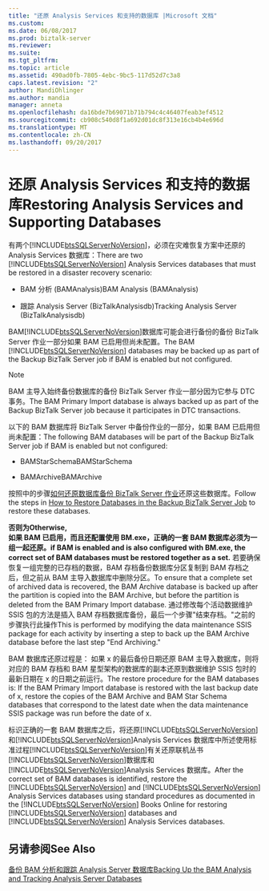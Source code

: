 ```yaml
---
title: "还原 Analysis Services 和支持的数据库 |Microsoft 文档"
ms.custom: 
ms.date: 06/08/2017
ms.prod: biztalk-server
ms.reviewer: 
ms.suite: 
ms.tgt_pltfrm: 
ms.topic: article
ms.assetid: 490ad0fb-7805-4ebc-9bc5-117d52d7c3a8
caps.latest.revision: "2"
author: MandiOhlinger
ms.author: mandia
manager: anneta
ms.openlocfilehash: da16bde7b69071b71b794c4c46407feab3ef4512
ms.sourcegitcommit: cb908c540d8f1a692d01dc8f313e16cb4b4e696d
ms.translationtype: MT
ms.contentlocale: zh-CN
ms.lasthandoff: 09/20/2017
---
```

# <a name="restoring-analysis-services-and-supporting-databases"></a><span data-ttu-id="7b38a-102">还原 Analysis Services 和支持的数据库</span><span class="sxs-lookup"><span data-stu-id="7b38a-102">Restoring Analysis Services and Supporting Databases</span></span>
<span data-ttu-id="7b38a-103">有两个[!INCLUDE[btsSQLServerNoVersion](../includes/btssqlservernoversion-md.md)]，必须在灾难恢复方案中还原的 Analysis Services 数据库：</span><span class="sxs-lookup"><span data-stu-id="7b38a-103">There are two [!INCLUDE[btsSQLServerNoVersion](../includes/btssqlservernoversion-md.md)] Analysis Services databases that must be restored in a disaster recovery scenario:</span></span>  
  
-   <span data-ttu-id="7b38a-104">BAM 分析 (BAMAnalysis)</span><span class="sxs-lookup"><span data-stu-id="7b38a-104">BAM Analysis (BAMAnalysis)</span></span>  
  
-   <span data-ttu-id="7b38a-105">跟踪 Analysis Server (BizTalkAnalysisdb)</span><span class="sxs-lookup"><span data-stu-id="7b38a-105">Tracking Analysis Server (BizTalkAnalysisdb)</span></span>  
  
 <span data-ttu-id="7b38a-106">BAM[!INCLUDE[btsSQLServerNoVersion](../includes/btssqlservernoversion-md.md)]数据库可能会进行备份的备份 BizTalk Server 作业一部分如果 BAM 已启用但尚未配置。</span><span class="sxs-lookup"><span data-stu-id="7b38a-106">The BAM [!INCLUDE[btsSQLServerNoVersion](../includes/btssqlservernoversion-md.md)] databases may be backed up as part of the Backup BizTalk Server job if BAM is enabled but not configured.</span></span>  
  
> [!NOTE]  
>  <span data-ttu-id="7b38a-107">BAM 主导入始终备份数据库的备份 BizTalk Server 作业一部分因为它参与 DTC 事务。</span><span class="sxs-lookup"><span data-stu-id="7b38a-107">The BAM Primary Import database is always backed up as part of the Backup BizTalk Server job because it participates in DTC transactions.</span></span>  
  
 <span data-ttu-id="7b38a-108">以下的 BAM 数据库将 BizTalk Server 中备份作业的一部分，如果 BAM 已启用但尚未配置：</span><span class="sxs-lookup"><span data-stu-id="7b38a-108">The following BAM databases will be part of the Backup BizTalk Server job if BAM is enabled but not configured:</span></span>  
  
-   <span data-ttu-id="7b38a-109">BAMStarSchema</span><span class="sxs-lookup"><span data-stu-id="7b38a-109">BAMStarSchema</span></span>  
  
-   <span data-ttu-id="7b38a-110">BAMArchive</span><span class="sxs-lookup"><span data-stu-id="7b38a-110">BAMArchive</span></span>  
  
 <span data-ttu-id="7b38a-111">按照中的步骤[如何还原数据库备份 BizTalk Server 作业](../technical-guides/how-to-restore-databases-in-the-backup-biztalk-server-job.md)还原这些数据库。</span><span class="sxs-lookup"><span data-stu-id="7b38a-111">Follow the steps in [How to Restore Databases in the Backup BizTalk Server Job](../technical-guides/how-to-restore-databases-in-the-backup-biztalk-server-job.md) to restore these databases.</span></span>  
  
 <span data-ttu-id="7b38a-112">**否则为**</span><span class="sxs-lookup"><span data-stu-id="7b38a-112">**Otherwise,**</span></span>  
 <span data-ttu-id="7b38a-113">**如果 BAM 已启用，而且还配置使用 BM.exe，正确的一套 BAM 数据库必须为一组一起还原。**</span><span class="sxs-lookup"><span data-stu-id="7b38a-113">**if BAM is enabled and is also configured with BM.exe, the correct set of BAM databases must be restored together as a set.**</span></span> <span data-ttu-id="7b38a-114">若要确保恢复一组完整的已存档的数据，BAM 存档备份数据库分区复制到 BAM 存档之后，但之前从 BAM 主导入数据库中删除分区。</span><span class="sxs-lookup"><span data-stu-id="7b38a-114">To ensure that a complete set of archived data is recovered, the BAM Archive database is backed up after the partition is copied into the BAM Archive, but before the partition is deleted from the BAM Primary Import database.</span></span> <span data-ttu-id="7b38a-115">通过修改每个活动数据维护 SSIS 包的方法是插入 BAM 存档数据库备份，最后一个步骤"结束存档。"之前的步骤执行此操作</span><span class="sxs-lookup"><span data-stu-id="7b38a-115">This is performed by modifying the data maintenance SSIS package for each activity by inserting a step to back up the BAM Archive database before the last step "End Archiving."</span></span>  
  
 <span data-ttu-id="7b38a-116">BAM 数据库还原过程是： 如果 x 的最后备份日期还原 BAM 主导入数据库，则将对应的 BAM 存档和 BAM 星型架构的数据库的副本还原到数据维护 SSIS 包时的最新日期在 x 的日期之前运行。</span><span class="sxs-lookup"><span data-stu-id="7b38a-116">The restore procedure for the BAM databases is: If the BAM Primary Import database is restored with the last backup date of x, restore the copies of the BAM Archive and BAM Star Schema databases that correspond to the latest date when the data maintenance SSIS package was run before the date of x.</span></span>  
  
 <span data-ttu-id="7b38a-117">标识正确的一套 BAM 数据库之后，将还原[!INCLUDE[btsSQLServerNoVersion](../includes/btssqlservernoversion-md.md)]和[!INCLUDE[btsSQLServerNoVersion](../includes/btssqlservernoversion-md.md)]Analysis Services 数据库中所述使用标准过程[!INCLUDE[btsSQLServerNoVersion](../includes/btssqlservernoversion-md.md)]有关还原联机丛书[!INCLUDE[btsSQLServerNoVersion](../includes/btssqlservernoversion-md.md)]数据库和[!INCLUDE[btsSQLServerNoVersion](../includes/btssqlservernoversion-md.md)]Analysis Services 数据库。</span><span class="sxs-lookup"><span data-stu-id="7b38a-117">After the correct set of BAM databases is identified, restore the [!INCLUDE[btsSQLServerNoVersion](../includes/btssqlservernoversion-md.md)] and [!INCLUDE[btsSQLServerNoVersion](../includes/btssqlservernoversion-md.md)] Analysis Services databases using standard procedures as documented in the [!INCLUDE[btsSQLServerNoVersion](../includes/btssqlservernoversion-md.md)] Books Online for restoring [!INCLUDE[btsSQLServerNoVersion](../includes/btssqlservernoversion-md.md)] databases and [!INCLUDE[btsSQLServerNoVersion](../includes/btssqlservernoversion-md.md)] Analysis Services databases.</span></span>  
  
## <a name="see-also"></a><span data-ttu-id="7b38a-118">另请参阅</span><span class="sxs-lookup"><span data-stu-id="7b38a-118">See Also</span></span>  
 [<span data-ttu-id="7b38a-119">备份 BAM 分析和跟踪 Analysis Server 数据库</span><span class="sxs-lookup"><span data-stu-id="7b38a-119">Backing Up the BAM Analysis and Tracking Analysis Server Databases</span></span>](../technical-guides/backing-up-the-bam-analysis-and-tracking-analysis-server-databases.md)